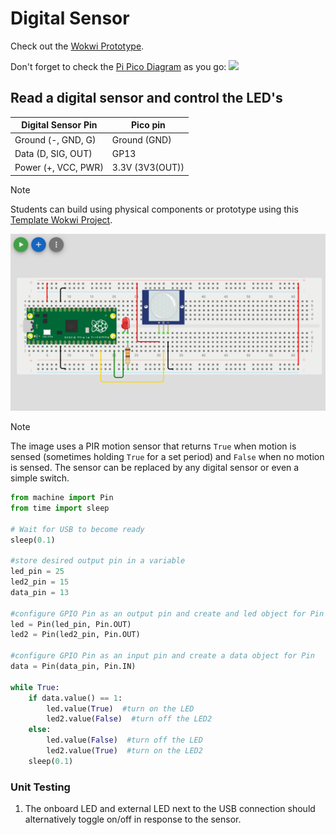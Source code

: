 # Digital Sensor

Check out the [Wokwi Prototype](https://wokwi.com/projects/431255488937251841).

Don't forget to check the [Pi Pico Diagram](../Raspberry-Pi-Pico-pinout-diagram.svg) as you go:
![](../Raspberry-Pi-Pico-pinout-diagram.svg)

## Read a digital sensor and control the LED's

| Digital Sensor Pin  | Pico pin        |
| ------------------- | --------------- |
| Ground (-, GND, G)  | Ground (GND)    |
| Data (D, SIG, OUT)  | GP13            |
| Power (+, VCC, PWR) | 3.3V (3V3(OUT)) |

> [!Note]
> Students can build using physical components or prototype using this [Template Wokwi Project](https://wokwi.com/projects/433242006092880897).

![](images/digital_sensor.png)

> [!Note]
> The image uses a PIR motion sensor that returns `True` when motion is sensed (sometimes holding `True` for a set period) and `False` when no motion is sensed. The sensor can be replaced by any digital sensor or even a simple switch.

```python
from machine import Pin
from time import sleep

# Wait for USB to become ready
sleep(0.1)

#store desired output pin in a variable
led_pin = 25
led2_pin = 15
data_pin = 13

#configure GPIO Pin as an output pin and create and led object for Pin 
led = Pin(led_pin, Pin.OUT)
led2 = Pin(led2_pin, Pin.OUT)

#configure GPIO Pin as an input pin and create a data object for Pin 
data = Pin(data_pin, Pin.IN)

while True:
    if data.value() == 1:
        led.value(True)  #turn on the LED
        led2.value(False)  #turn off the LED2
    else:
        led.value(False)  #turn off the LED
        led2.value(True)  #turn on the LED2
    sleep(0.1)
```

### Unit Testing

1. The onboard LED and external LED next to the USB connection should alternatively toggle on/off in response to the sensor.
